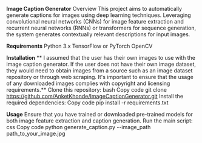 
**Image Caption Generator**
Overview
This project aims to automatically generate captions for images using deep learning techniques. Leveraging convolutional neural networks (CNNs) for image feature extraction and recurrent neural networks (RNNs) or transformers for sequence generation, the system generates contextually relevant descriptions for input images.

**Requirements**
Python 3.x
TensorFlow or PyTorch
OpenCV

**Installation**
**  I assumed that the user has their own images to use with the image caption generator. If the user does not have their own image dataset, they would need to obtain images from a source such as an image dataset repository or through web scraping. It's important to ensure that the usage of any downloaded images complies with copyright and licensing requirements.**
Clone this repository:
bash
Copy code
git clone https://github.com/AnketKhonde/ImageCaptionGenerator.git
Install the required dependencies:
Copy code
pip install -r requirements.txt

**Usage**
Ensure that you have trained or downloaded pre-trained models for both image feature extraction and caption generation.
Run the main script:
css
Copy code
python generate_caption.py --image_path path_to_your_image.jpg

